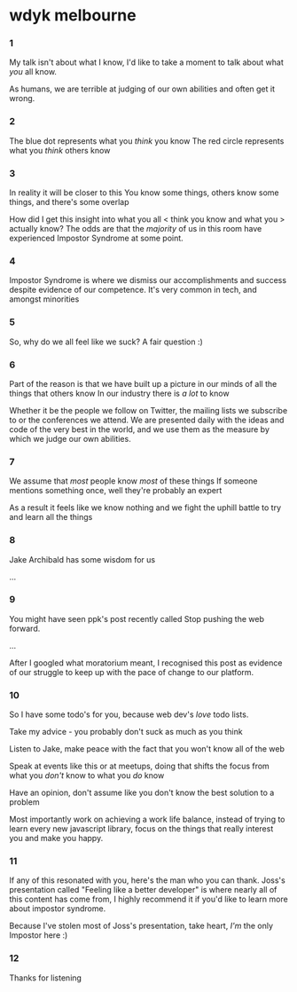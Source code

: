 # wdyk melbourne

### 1

My talk isn't about what I know, I'd like to take a moment to talk about what *you* all know.

As humans, we are terrible at judging of our own abilities and often get it wrong.

### 2

The blue dot represents what you *think* you know
The red circle represents what you *think* others know

### 3

In reality it will be closer to this
You know some things, others know some things, and there's some overlap

How did I get this insight into what you all < think you know and what you > actually know?
The odds are that the *majority* of us in this room have experienced Impostor Syndrome at some point.

### 4

Impostor Syndrome is where we dismiss our accomplishments and success despite evidence of our competence.
It's very common in tech, and amongst minorities

### 5

So, why do we all feel like we suck?
A fair question :)

### 6

Part of the reason is that we have built up a picture in our minds of all the things that others know
In our industry there is *a lot* to know

Whether it be the people we follow on Twitter, the mailing lists we subscribe to or the conferences we attend. We are presented daily with the ideas and code of the very best in the world, and we use them as the measure by which we judge our own abilities.

### 7

We assume that *most* people know *most* of these things
If someone mentions something once, well they're probably an expert

As a result it feels like we know nothing and we fight the uphill battle to try and learn all the things

### 8

Jake Archibald has some wisdom for us

...

### 9

You might have seen ppk's post recently called Stop pushing the web forward.

...

After I googled what moratorium meant, I recognised this post as evidence of our struggle to keep up with the pace of change to our platform.

### 10

So I have some todo's for you, because web dev's *love* todo lists.

Take my advice - you probably don't suck as much as you think

Listen to Jake, make peace with the fact that you won't know all of the web

Speak at events like this or at meetups, doing that shifts the focus from what you *don't* know to what you *do* know

Have an opinion, don't assume like you don't know the best solution to a problem

Most importantly work on achieving a work life balance, instead of trying to learn every new javascript library, focus on the things that really interest you and make you happy.

### 11

If any of this resonated with you, here's the man who you can thank.  Joss's presentation called "Feeling like a better developer" is where nearly all of this content has come from, I highly recommend it if you'd like to learn more about impostor syndrome.

Because I've stolen most of Joss's presentation, take heart, *I'm* the only Impostor here :)

### 12

Thanks for listening
